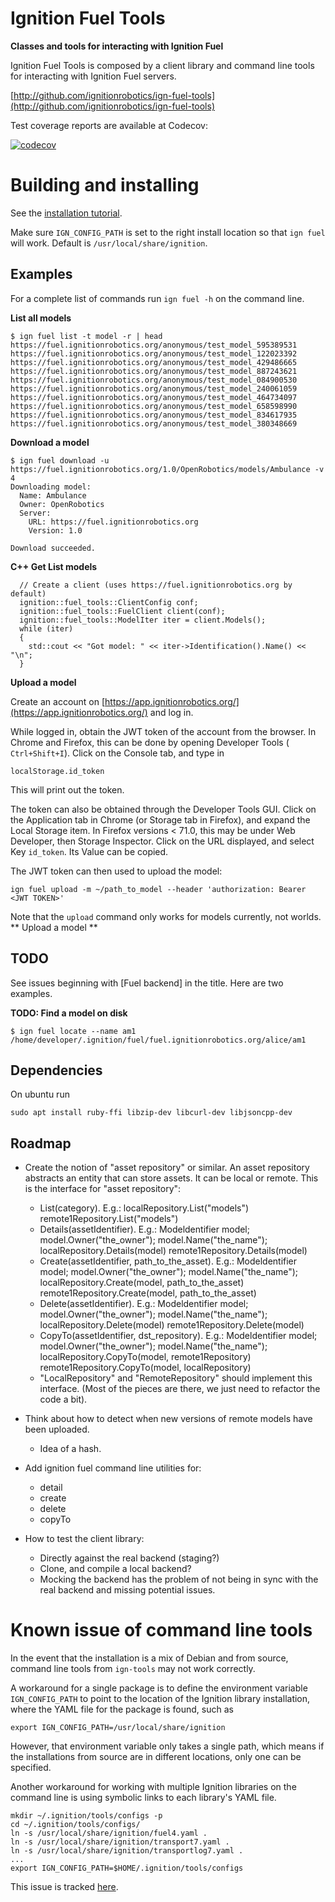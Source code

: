 # Ignition Fuel Tools

**Classes and tools for interacting with Ignition Fuel**

Ignition Fuel Tools is composed by a client library and command line tools for
interacting with Ignition Fuel servers.

  [http://github.com/ignitionrobotics/ign-fuel-tools](http://github.com/ignitionrobotics/ign-fuel-tools)

Test coverage reports are available at Codecov:

[![codecov](https://codecov.io/gh/ignitionrobotics/ign-fuel-tools/branch/master/graph/badge.svg)](https://codecov.io/gh/ignitionrobotics/ign-fuel-tools)

# Building and installing

See the [installation tutorial](https://ignitionrobotics.org/api/fuel_tools/5.0/install.html).

Make sure `IGN_CONFIG_PATH` is set to the right install location so that `ign fuel` will work.
Default is `/usr/local/share/ignition`.

## Examples

For a complete list of commands run `ign fuel -h` on the command line.

**List all models**
```
$ ign fuel list -t model -r | head
https://fuel.ignitionrobotics.org/anonymous/test_model_595389531
https://fuel.ignitionrobotics.org/anonymous/test_model_122023392
https://fuel.ignitionrobotics.org/anonymous/test_model_429486665
https://fuel.ignitionrobotics.org/anonymous/test_model_887243621
https://fuel.ignitionrobotics.org/anonymous/test_model_084900530
https://fuel.ignitionrobotics.org/anonymous/test_model_240061059
https://fuel.ignitionrobotics.org/anonymous/test_model_464734097
https://fuel.ignitionrobotics.org/anonymous/test_model_658598990
https://fuel.ignitionrobotics.org/anonymous/test_model_834617935
https://fuel.ignitionrobotics.org/anonymous/test_model_380348669
```

**Download a model**
```
$ ign fuel download -u https://fuel.ignitionrobotics.org/1.0/OpenRobotics/models/Ambulance -v 4
Downloading model:
  Name: Ambulance
  Owner: OpenRobotics
  Server:
    URL: https://fuel.ignitionrobotics.org
    Version: 1.0

Download succeeded.
```

**C++ Get List models**
```
  // Create a client (uses https://fuel.ignitionrobotics.org by default)
  ignition::fuel_tools::ClientConfig conf;
  ignition::fuel_tools::FuelClient client(conf);
  ignition::fuel_tools::ModelIter iter = client.Models();
  while (iter)
  {
    std::cout << "Got model: " << iter->Identification().Name() << "\n";
  }
```

**Upload a model**

Create an account on
[https://app.ignitionrobotics.org/](https://app.ignitionrobotics.org/) and log
in.

While logged in, obtain the JWT token of the account from the browser.
In Chrome and Firefox, this can be done by opening Developer Tools (
`Ctrl+Shift+I`). Click on the Console tab, and type in
```
localStorage.id_token
```
This will print out the token.

The token can also be obtained through the Developer Tools GUI.
Click on the Application tab in Chrome (or Storage tab in Firefox), and expand
the Local Storage item.
In Firefox versions < 71.0, this may be under Web Developer, then Storage
Inspector.
Click on the URL displayed, and select Key `id_token`.
Its Value can be copied.

The JWT token can then used to upload the model:
```
ign fuel upload -m ~/path_to_model --header 'authorization: Bearer <JWT TOKEN>'
```

Note that the `upload` command only works for models currently, not worlds.
** Upload a model **

## TODO

See issues beginning with [Fuel backend] in the title. Here are two examples.

**TODO: Find a model on disk**
```
$ ign fuel locate --name am1
/home/developer/.ignition/fuel/fuel.ignitionrobotics.org/alice/am1
```

## Dependencies
On ubuntu run
```
sudo apt install ruby-ffi libzip-dev libcurl-dev libjsoncpp-dev
```

## Roadmap

* Create the notion of "asset repository" or similar. An asset repository abstracts an entity that can store assets. It can be local or remote. This is the interface for "asset repository":
    * List(category).
        E.g.: localRepository.List("models")
        remote1Repository.List("models")
    * Details(assetIdentifier).
        E.g.: Modeldentifier model;
        model.Owner("the_owner");
        model.Name("the_name");
        localRepository.Details(model)
        remote1Repository.Details(model)
    * Create(assetIdentifier, path_to_the_asset).
        E.g.: Modeldentifier model;
        model.Owner("the_owner");
        model.Name("the_name");
        localRepository.Create(model, path_to_the_asset)
        remote1Repository.Create(model, path_to_the_asset)
    * Delete(assetIdentifier).
        E.g.: Modeldentifier model;
        model.Owner("the_owner");
        model.Name("the_name");
        localRepository.Delete(model)
        remote1Repository.Delete(model)
     * CopyTo(assetIdentifier, dst_repository).
        E.g.: Modeldentifier model;
        model.Owner("the_owner");
        model.Name("the_name");
        localRepository.CopyTo(model, remote1Repository)
        remote1Repository.CopyTo(model, localRepository)
    * "LocalRepository" and "RemoteRepository" should implement this interface.
    (Most of the pieces are there, we just need to refactor the code a bit).

* Think about how to detect when new versions of remote models have been uploaded.
    * Idea of a hash.

* Add ignition fuel command line utilities for:
    * detail
    * create
    * delete
    * copyTo

* How to test the client library:
    * Directly against the real backend (staging?)
    * Clone, and compile a local backend?
    * Mocking the backend has the problem of not being in sync with the real backend and missing potential issues.

# Known issue of command line tools

In the event that the installation is a mix of Debian and from source, command
line tools from `ign-tools` may not work correctly.

A workaround for a single package is to define the environment variable
`IGN_CONFIG_PATH` to point to the location of the Ignition library installation,
where the YAML file for the package is found, such as
```
export IGN_CONFIG_PATH=/usr/local/share/ignition
```

However, that environment variable only takes a single path, which means if the
installations from source are in different locations, only one can be specified.

Another workaround for working with multiple Ignition libraries on the command
line is using symbolic links to each library's YAML file.
```
mkdir ~/.ignition/tools/configs -p
cd ~/.ignition/tools/configs/
ln -s /usr/local/share/ignition/fuel4.yaml .
ln -s /usr/local/share/ignition/transport7.yaml .
ln -s /usr/local/share/ignition/transportlog7.yaml .
...
export IGN_CONFIG_PATH=$HOME/.ignition/tools/configs
```

This issue is tracked [here](https://github.com/ignitionrobotics/ign-tools/issues/8).
